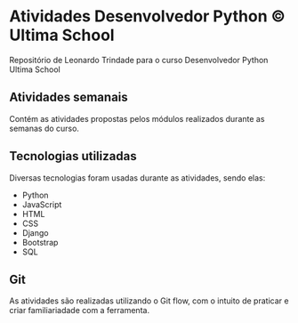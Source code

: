 Atividades Desenvolvedor Python © Ultima School
=============================================

Repositório de Leonardo Trindade para o curso Desenvolvedor Python Ultima School

Atividades semanais
-------------------

Contém as atividades propostas pelos módulos realizados durante as semanas do curso.

Tecnologias utilizadas
----------------------

Diversas tecnologias foram usadas durante as atividades, sendo elas:
- Python
- JavaScript
- HTML
- CSS
- Django
- Bootstrap
- SQL

Git
---

As atividades são realizadas utilizando o Git flow, com o intuito de praticar e criar familiariadade com a ferramenta.
